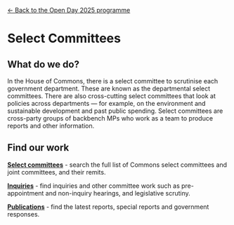 <a href="../">&larr; Back to the Open Day 2025 programme</a>

# Select Committees

## What do we do?
In the House of Commons, there is a select committee to scrutinise each government department. These are known as the departmental select committees. There are also cross-cutting select committees that look at policies across departments — for example, on the environment and sustainable development and past public spending. Select committees are cross-party groups of backbench MPs who work as a team to produce reports and other information. 

## Find our work

**[Select committees](https://committees.parliament.uk/committees/?SearchTerm=&House=Commons&Active=Current)** - search the full list of Commons select committees and joint committees, and their remits.

**[Inquiries](https://committees.parliament.uk/inquiries/?status=current)** - find inquiries and other committee work such as pre-appointment and non-inquiry hearings, and legislative scrutiny.

**[Publications](https://committees.parliament.uk/publications/)** -  find the latest reports, special reports and government responses. 

